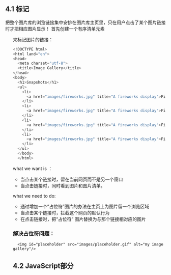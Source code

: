 ## 4.1 标记
  把整个图片库的浏览链接集中安排在图片库主页里，只在用户点击了某个图片链接时才把相应图片显示！
  首先创建一个有序清单元素<ol>来标记图片的链接：
  ```javascript
  <!DOCTYPE html>
  <html land="en">
  <head>
    <meta charset="utf-8">
    <title>Image Gallery</title>
  </head>
  <body>
    <h1>Snapshots</h1>
    <ul>
      <li>
        <a href="images/fireworks.jpg" title="A fireworks display">Fireworks</a>
      </li>
      <li>
        <a href="images/fireworks.jpg" title="A fireworks display">Fireworks</a>
      </li>
      <li>
        <a href="images/fireworks.jpg" title="A fireworks display">Fireworks</a>
      </li>
      <li>
        <a href="images/fireworks.jpg" title="A fireworks display">Fireworks</a>
      </li>
    </ul>
    </body>
    </html>
```
what we want is ：
- 当点击某个链接时，留在当前网页而不是另一个窗口
- 当点击链接时，同时看到图片和图片清单。

what we need to do:
- 通过增加一个“占位符”图片的办法在主页上为图片留一个浏览区域
- 当点击某个链接时，拦截这个网页的默认行为
- 在点击链接时，把“占位符” 图片替换为与那个链接相对应的图片

### 解决占位符问题：
```
  <img id="placeholder" src="images/placeholder.gif" alt="my image gallery"/>
```

## 4.2 JavaScript部分
  
